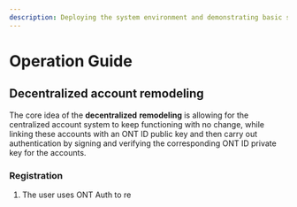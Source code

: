 ```yaml
---
description: Deploying the system environment and demonstrating basic scenarios
---
```


# Operation Guide

## Decentralized account remodeling

The core idea of the **decentralized** **remodeling** is allowing for the centralized account system to keep functioning with no change, while linking these accounts with an ONT ID public key and then carry out authentication by signing and verifying the corresponding ONT ID private key for the accounts.

### Registration

1. The user uses ONT Auth to re

